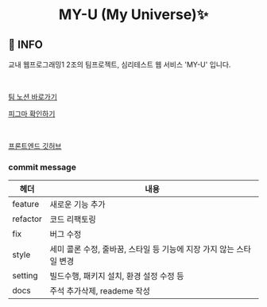<h1 align='center'>
    MY-U (My Universe)✨
</h1>

## 📢 INFO

교내 웹프로그래밍1 2조의 팀프로젝트, 심리테스트 웹 서비스 'MY-U' 입니다.

<br>

[팀 노션 바로가기](https://www.notion.so/8ce3c3bc7e994704aa9f20ab64dfc176?v=0b09360015424035a44a1900b542f6d0)
<br>

[피그마 확인하기](https://www.figma.com/file/WIF1NJ6wkkv0KnbFUdyF0P/my-u?type=design&node-id=0%3A1&t=8sxkQdmGZrplbnXk-1)

<br>

[프론트엔드 깃허브](https://github.com/yuraup/my-u-frontend)

### commit message

| 헤더     | 내용                                                                |
| -------- | ------------------------------------------------------------------- |
| feature  | 새로운 기능 추가                                                    |
| refactor | 코드 리팩토링                                                       |
| fix      | 버그 수정                                                           |
| style    | 세미 콜론 수정, 줄바꿈, 스타일 등 기능에 지장 가지 않는 스타일 변경 |
| setting  | 빌드수행, 패키지 설치, 환경 설정 수정 등                            |
| docs     | 주석 추가삭제, reademe 작성                                         |
